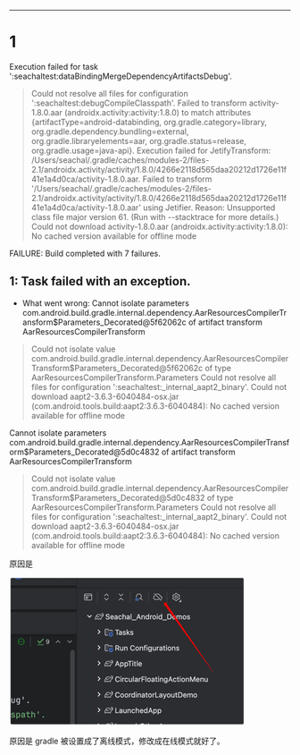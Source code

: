 

-----
# 1 
Execution failed for task ':seachaltest:dataBindingMergeDependencyArtifactsDebug'.
> Could not resolve all files for configuration ':seachaltest:debugCompileClasspath'.
> Failed to transform activity-1.8.0.aar (androidx.activity:activity:1.8.0) to match attributes {artifactType=android-databinding, org.gradle.category=library, org.gradle.dependency.bundling=external, org.gradle.libraryelements=aar, org.gradle.status=release, org.gradle.usage=java-api}.
> Execution failed for JetifyTransform: /Users/seachal/.gradle/caches/modules-2/files-2.1/androidx.activity/activity/1.8.0/4266e2118d565daa20212d1726e11f41e1a4d0ca/activity-1.8.0.aar.
> Failed to transform '/Users/seachal/.gradle/caches/modules-2/files-2.1/androidx.activity/activity/1.8.0/4266e2118d565daa20212d1726e11f41e1a4d0ca/activity-1.8.0.aar' using Jetifier. Reason: Unsupported class file major version 61. (Run with --stacktrace for more details.)
> Could not download activity-1.8.0.aar (androidx.activity:activity:1.8.0): No cached version available for offline mode


FAILURE: Build completed with 7 failures.

1: Task failed with an exception.
-----------
* What went wrong:
  Cannot isolate parameters com.android.build.gradle.internal.dependency.AarResourcesCompilerTransform$Parameters_Decorated@5f62062c of artifact transform AarResourcesCompilerTransform
> Could not isolate value com.android.build.gradle.internal.dependency.AarResourcesCompilerTransform$Parameters_Decorated@5f62062c of type AarResourcesCompilerTransform.Parameters
> Could not resolve all files for configuration ':seachaltest:_internal_aapt2_binary'.
> Could not download aapt2-3.6.3-6040484-osx.jar (com.android.tools.build:aapt2:3.6.3-6040484): No cached version available for offline mode



Cannot isolate parameters com.android.build.gradle.internal.dependency.AarResourcesCompilerTransform$Parameters_Decorated@5d0c4832 of artifact transform AarResourcesCompilerTransform
> Could not isolate value com.android.build.gradle.internal.dependency.AarResourcesCompilerTransform$Parameters_Decorated@5d0c4832 of type AarResourcesCompilerTransform.Parameters
> Could not resolve all files for configuration ':seachaltest:_internal_aapt2_binary'.
> Could not download aapt2-3.6.3-6040484-osx.jar (com.android.tools.build:aapt2:3.6.3-6040484): No cached version available for offline mode
>

原因是 

![](.error_images/d8a6ef2b.png)

原因是 gradle  被设置成了离线模式，修改成在线模式就好了。 